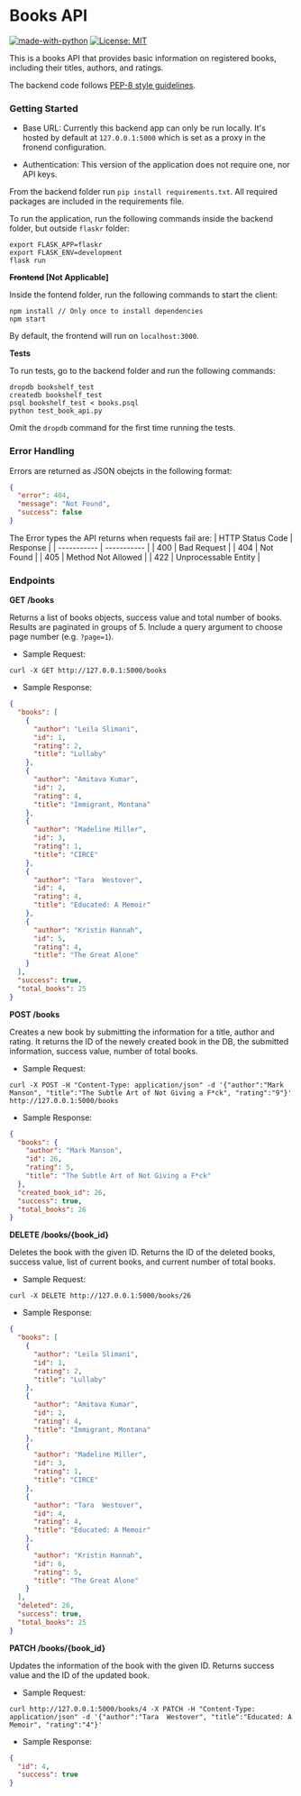 # Books API
[![made-with-python](https://img.shields.io/badge/Made%20with-Python-1f425f.svg)](https://www.python.org/)
[![License: MIT](https://img.shields.io/badge/License-MIT-yellow.svg)](https://opensource.org/licenses/MIT)

This is a books API that provides basic information on registered books, including their titles, authors, and ratings.

The backend code follows [PEP-8 style guidelines](https://www.python.org/dev/peps/pep-0008/).

### Getting Started
- Base URL: Currently this backend app can only be run locally. It's hosted by default at `127.0.0.1:5000` which is set as a proxy in the fronend configuration.

- Authentication: This version of the application does not require one, nor API keys.

From the backend folder run `pip install requirements.txt`. All required packages are included in the requirements file.

To run the application, run the following commands inside the backend folder, but outside `flaskr` folder:

```
export FLASK_APP=flaskr
export FLASK_ENV=development
flask run
```

**~~Frontend~~ [Not Applicable]**

Inside the fontend folder, run the following commands to start the client:

```
npm install // Only once to install dependencies
npm start
```

By default, the frontend will run on `localhost:3000`.

**Tests**

To run tests, go to the backend folder and run the following commands:

```
dropdb bookshelf_test
createdb bookshelf_test
psql bookshelf_test < books.psql
python test_book_api.py
```

Omit the `dropdb` command for the first time running the tests.

### Error Handling
Errors are returned as JSON obejcts in the following format:

```json
{
  "error": 404, 
  "message": "Not Found", 
  "success": false
}
```

The Error types the API returns when requests fail are:
| HTTP Status Code | Response |
| ----------- | ----------- |
| 400 | Bad Request |
| 404 | Not Found |
| 405 | Method Not Allowed |
| 422 | Unprocessable Entity |

### Endpoints
**GET /books**

Returns a list of books objects, success value and total number of books. Results are paginated in groups of 5. Include a query argument to choose page number (e.g. `?page=1`).

* Sample Request:

```
curl -X GET http://127.0.0.1:5000/books
```

* Sample Response:

```json
{
  "books": [
    {
      "author": "Leila Slimani", 
      "id": 1, 
      "rating": 2, 
      "title": "Lullaby"
    }, 
    {
      "author": "Amitava Kumar", 
      "id": 2, 
      "rating": 4, 
      "title": "Immigrant, Montana"
    }, 
    {
      "author": "Madeline Miller", 
      "id": 3, 
      "rating": 1, 
      "title": "CIRCE"
    }, 
    {
      "author": "Tara  Westover", 
      "id": 4, 
      "rating": 4, 
      "title": "Educated: A Memoir"
    }, 
    {
      "author": "Kristin Hannah", 
      "id": 5, 
      "rating": 4, 
      "title": "The Great Alone"
    }
  ], 
  "success": true, 
  "total_books": 25
}
```

**POST /books**

Creates a new book by submitting the information for a title, author and rating. It returns the ID of the newely created book in the DB, the submitted information, success value, number of total books.

* Sample Request:

```
curl -X POST -H "Content-Type: application/json" -d '{"author":"Mark Manson", "title":"The Subtle Art of Not Giving a F*ck", "rating":"9"}' http://127.0.0.1:5000/books
```

* Sample Response:

```json
{
  "books": {
    "author": "Mark Manson",
    "id": 26,
    "rating": 5,
    "title": "The Subtle Art of Not Giving a F*ck"
  },
  "created_book_id": 26,
  "success": true,
  "total_books": 26
}
```

**DELETE /books/{book_id}**

Deletes the book with the given ID. Returns the ID of the deleted books, success value, list of current books, and current number of total books.

* Sample Request:

```
curl -X DELETE http://127.0.0.1:5000/books/26
```

* Sample Response:

```json
{
  "books": [
    {
      "author": "Leila Slimani",
      "id": 1,
      "rating": 2,
      "title": "Lullaby"
    },
    {
      "author": "Amitava Kumar",
      "id": 2,
      "rating": 4,
      "title": "Immigrant, Montana"
    },
    {
      "author": "Madeline Miller",
      "id": 3,
      "rating": 1,
      "title": "CIRCE"
    },
    {
      "author": "Tara  Westover",
      "id": 4,
      "rating": 4,
      "title": "Educated: A Memoir"
    },
    {
      "author": "Kristin Hannah",
      "id": 6,
      "rating": 5,
      "title": "The Great Alone"
    }
  ],
  "deleted": 26,
  "success": true,
  "total_books": 25
}
```

**PATCH /books/{book_id}**

Updates the information of the book with the given ID. Returns success value and the ID of the updated book.

* Sample Request:

```
curl http://127.0.0.1:5000/books/4 -X PATCH -H "Content-Type: application/json" -d '{"author":"Tara  Westover", "title":"Educated: A Memoir", "rating":"4"}'
```

* Sample Response:

```json
{
  "id": 4,
  "success": true
}
```
